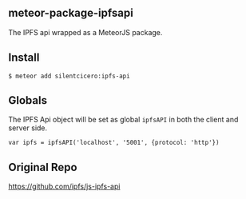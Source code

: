## meteor-package-ipfsapi
The IPFS api wrapped as a MeteorJS package.

## Install

    $ meteor add silentcicero:ipfs-api

## Globals
The IPFS Api object will be set as global `ipfsAPI` in both the client and server side.

    var ipfs = ipfsAPI('localhost', '5001', {protocol: 'http'})

## Original Repo
https://github.com/ipfs/js-ipfs-api

